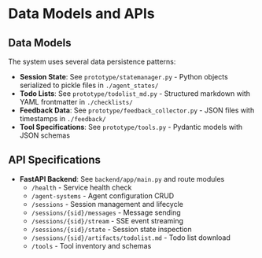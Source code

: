 # Data Models and APIs

## Data Models

The system uses several data persistence patterns:

- **Session State**: See `prototype/statemanager.py` - Python objects serialized to pickle files in `./agent_states/`
- **Todo Lists**: See `prototype/todolist_md.py` - Structured markdown with YAML frontmatter in `./checklists/`
- **Feedback Data**: See `prototype/feedback_collector.py` - JSON files with timestamps in `./feedback/`
- **Tool Specifications**: See `prototype/tools.py` - Pydantic models with JSON schemas

## API Specifications

- **FastAPI Backend**: See `backend/app/main.py` and route modules
  - `/health` - Service health check
  - `/agent-systems` - Agent configuration CRUD
  - `/sessions` - Session management and lifecycle
  - `/sessions/{sid}/messages` - Message sending
  - `/sessions/{sid}/stream` - SSE event streaming
  - `/sessions/{sid}/state` - Session state inspection
  - `/sessions/{sid}/artifacts/todolist.md` - Todo list download
  - `/tools` - Tool inventory and schemas